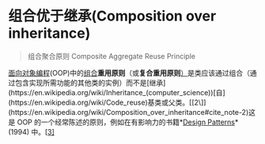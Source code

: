 # 组合优于继承(Composition over inheritance)

> 组合聚合原则 Composite Aggregate Reuse Principle

[面向对象编程](https://en.wikipedia.org/wiki/Object-oriented_programming)(OOP)中的[组合](https://en.wikipedia.org/wiki/Object_composition)**重用原则**（或**复合重用原则**[）](https://en.wikipedia.org/wiki/Polymorphism_(computer_science))是类应该通过组合（通过包含实现所需功能的其他类的实例）而不是[继承](https://en.wikipedia.org/wiki/Inheritance_(computer_science))[自](https://en.wikipedia.org/wiki/Code_reuse)基类或父类。[[2\]](https://en.wikipedia.org/wiki/Composition_over_inheritance#cite_note-2)这是 OOP 的一个经常陈述的原则，例如在有影响力的书籍*[Design Patterns](https://en.wikipedia.org/wiki/Design_Patterns)* (1994) 中。[[3\]](https://en.wikipedia.org/wiki/Composition_over_inheritance#cite_note-3)